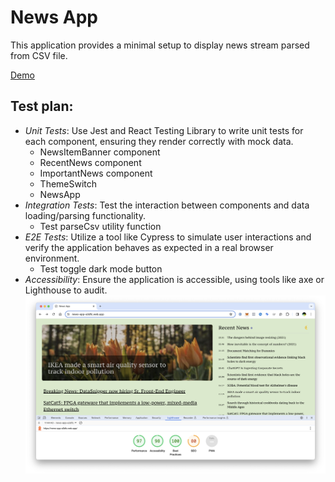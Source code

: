 # News App

This application provides a minimal setup to display news stream parsed from CSV file.

[Demo](https://news-app-a3dfc.web.app/)




## Test plan:
- *Unit Tests*: Use Jest and React Testing Library to write unit tests for each component, ensuring they render correctly with mock data.
  - NewsItemBanner component
  - RecentNews component
  - ImportantNews component
  - ThemeSwitch
  - NewsApp
- *Integration Tests*: Test the interaction between components and data loading/parsing functionality.
  - Test parseCsv utility function
- *E2E Tests*: Utilize a tool like Cypress to simulate user interactions and verify the application behaves as expected in a real browser environment.
  - Test toggle dark mode button
- *Accessibility*: Ensure the application is accessible, using tools like axe or Lighthouse to audit.
![alt text](lighthouse_test.png)